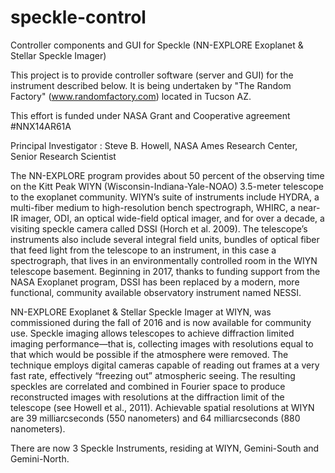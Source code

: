 # speckle-control
Controller components and GUI for Speckle (NN-EXPLORE Exoplanet &amp; Stellar Speckle Imager)

This project is to provide controller software (server and GUI) for the instrument described below.
It is being undertaken by "The Random Factory" (www.randomfactory.com) located in Tucson AZ.

This effort is funded under NASA Grant and Cooperative agreement #NNX14AR61A

Principal Investigator : Steve B. Howell, NASA Ames Research Center, Senior Research Scientist

The NN-EXPLORE program provides about 50 percent of the observing time on the Kitt Peak WIYN (Wisconsin-Indiana-Yale-NOAO) 3.5-meter telescope to the exoplanet community. WIYN’s suite of instruments include HYDRA, a multi-fiber medium to high-resolution bench spectrograph, WHIRC, a near-IR imager, ODI, an optical wide-field optical imager, and for over a decade, a visiting speckle camera called DSSI (Horch et al. 2009). The telescope’s instruments also include several integral field units, bundles of optical fiber that feed light from the telescope to an instrument, in this case a spectrograph, that lives in an environmentally controlled room in the WIYN telescope basement. Beginning in 2017, thanks to funding support from the NASA Exoplanet program, DSSI has been replaced by a modern, more functional, community available observatory instrument named NESSI.

NN-EXPLORE Exoplanet & Stellar Speckle Imager at WIYN, was commissioned during the fall of 2016 and is now available for community use. Speckle imaging allows telescopes to achieve diffraction limited imaging performance—that is, collecting images with resolutions equal to that which would be possible if the atmosphere were removed. The technique employs digital cameras capable of reading out frames at a very fast rate, effectively “freezing out” atmospheric seeing. The resulting speckles are correlated and combined in Fourier space to produce reconstructed images with resolutions at the diffraction limit of the telescope (see Howell et al., 2011). Achievable spatial resolutions at WIYN are 39 milliarcseconds (550 nanometers) and 64 milliarcseconds (880 nanometers).

There are now 3 Speckle Instruments, residing at WIYN, Gemini-South and Gemini-North.

